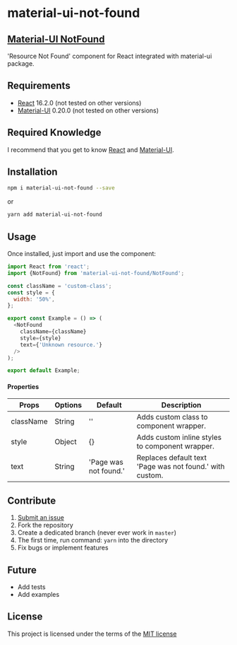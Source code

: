 material-ui-not-found
=======================

## [Material-UI NotFound](https://github.com/gordienkotolik/material-ui-not-found)

'Resource Not Found' component for React integrated with material-ui package.


## Requirements

- [React](https://reactjs.org/) 16.2.0 (not tested on other versions)
- [Material-UI](http://www.material-ui.com) 0.20.0 (not tested on other versions)


## Required Knowledge

I recommend that you get to know [React](http://facebook.github.io/react/) and [Material-UI](http://material-ui.com/).

## Installation
```sh
npm i material-ui-not-found --save
```
or
```sh
yarn add material-ui-not-found
```

## Usage
Once installed, just import and use the component:
```javascript
import React from 'react';
import {NotFound} from 'material-ui-not-found/NotFound';

const className = 'custom-class';
const style = {
  width: '50%',
};

export const Example = () => (
  <NotFound
    className={className}
    style={style}
    text={'Unknown resource.'}
  />
);

export default Example;
```


#### Properties
| Props        | Options           | Default  | Description |
| ------------- |-------------| -----| -------- |
| className | String | '' | Adds custom class to component wrapper.|
| style | Object | {} | Adds custom inline styles to component wrapper. |
| text | String | 'Page was not found.' | Replaces default text 'Page was not found.' with custom.|


## Contribute

1. [Submit an issue](https://github.com/gordienkotolik/material-ui-not-found/issues)
2. Fork the repository
3. Create a dedicated branch (never ever work in `master`)
4. The first time, run command: `yarn` into the directory
5. Fix bugs or implement features


## Future
- Add tests
- Add examples


## License
This project is licensed under the terms of the
[MIT license](https://github.com/gordienkotolik/material-ui-not-found/blob/master/LICENSE)